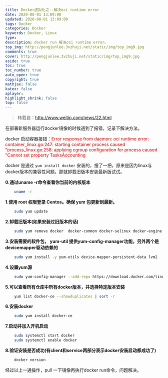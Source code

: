 ```yaml
---
title: Docker虚拟化之--解决oci runtime error
date: 2020-08-01 13:09:00
updated: 2020-08-01 13:09:00
tags: Docker
categories: Docker
keywords: Docker, Linux
type: 
description: docker run 解决oci runtime error。
top_img: http://pengjunlee.3vzhuji.net/static/img/top_img9.jpg
comments: true
cover: http://pengjunlee.3vzhuji.net/static/img/top_img9.jpg
aside: true
toc: true
toc_number: true
auto_open: true
copyright: true
mathjax: false
katex: false
aplayer:
highlight_shrink: false
top: false
---
```

> 转载自：<http://www.weitip.com/news/22.html>

在部署新服务器运行docker镜像的时候遇到了报错，记录下解决方法。

docker 启动容器报错：<font color=red>Error response from daemon: oci runtime error: container_linux.go:247: starting container process caused "process_linux.go:258: applying cgroup configuration for process caused \"Cannot set property TasksAccounting</font>

docker 是通过 `yum install docker` 安装的，搜了一把，原来是因为linux与docker版本的兼容性问题。那就卸载旧版本安装最新版试试。

**0.通过uname -r命令查看你当前的内核版本**
```Bash
	uname -r
```
**1.使用 root 权限登录 Centos。确保 yum 包更新到最新。**
```Bash
	sudo yum update
```
**2.卸载旧版本(如果安装过旧版本的话)**
```Bash
	sudo yum remove docker  docker-common docker-selinux docker-engine
```
**3.安装需要的软件包， yum-util 提供yum-config-manager功能，另外两个是devicemapper驱动依赖的**
```Bash
	sudo yum install -y yum-utils device-mapper-persistent-data lvm2
```
**4.设置yum源**
```Bash
	sudo yum-config-manager --add-repo https://download.docker.com/linux/centos/docker-ce.repo
```
**5.可以查看所有仓库中所有docker版本，并选择特定版本安装**
```Bash
	yum list docker-ce --showduplicates | sort -r
```
**6.安装docker**
```Bash
	sudo yum install docker-ce
```
**7.启动并加入开机启动**
```Bash
	sudo systemctl start docker
	sudo systemctl enable docker
```
**8.验证安装是否成功(有client和service两部分表示docker安装启动都成功了)**
```Bash
	docker version
```
经过以上一通操作，pull 一下镜像再执行docker run命令，问题解决。
